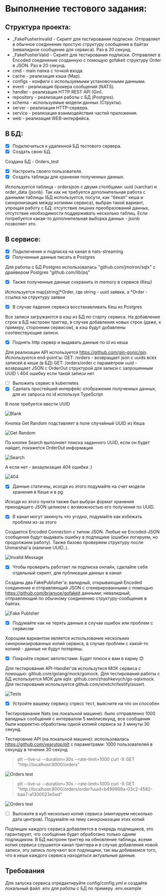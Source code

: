 # Выполнение тестового задания:

## Cтруктура проекта:

- _FakePusherInvalid - Скрипт для тестирования подписки. Отправляет в обычное соединение простую структуру сообщения в байтах (невалидное сообщение для сервиса). Раз в 20 секунд.
- _FakePusherValid - Скрипт для тестирования подписки. Отправляет в Encoded соединение созданную с помощую gofakeit структуру Order в JSON. Раз в 20 секунд.
- cmd - main папка с точкой входа.
- cache - реализация кэша (Map).
- configs - конфиги с используемыми установочными данными.
- event - реализация брокера сообщений (NATS).
- handler - реализация HTTP REST API (Gin).
- repository - реализация работы с БД (Postgres).
- schema - используемые модели данных (Структы).
- server - реализация HTTP-сервера.
- service - реализация взаимодействия частей приложения.
- web - реализация WEB-интерфейса.

## В БД:
- [x] Подключиться к удаленной БД тестового сервера.
- [x] Создать свою БД.

Создана БД - Orders_test

- [x] Настроить своего пользователя.
- [x] Создать таблицы для хранения полученных данных.

Используется таблица - ordersjson с двумя столбцами: uuid (varchar) и order_data (jsonb).
Так как не требуется дополнительная работа с данными таблицы (БД используется, посути, как "бекап" кеша и синхронизация между копиями сервиса), выбран такой вариант, упрощая работу с БД: отсутствие лишних преобразований данных, отсутствие необходимости поддерживать несколько таблиц. Если потребуется какая-то дополнительная выборка данных - jsonb позволяет это.

## В сервисе:

- [x] Подключение и подписка на канал в nats-streaming
- [x] Полученные данные писать в Postgres

Для работы с БД Postgres использовалась "github.com/jmoiron/sqlx" с драйвером Postgres "github.com/lib/pq"

- [x] Также полученные данные сохранить in memory в сервисе (Кеш) 

Используется map[string]*Order, где string - uuid заявки, а *Order - ссылка на структуру заявки

- [X] В случае падения сервиса восстанавливать Кеш из Postgres
  
Все записи загружаются в кэш из БД по старту сервиса. На добавление строк в БД настроен триггер, в случае добавления новых строк (даже, к примеру, сторонним сервисом), в кэш будут добавлены соотвествующие записи.

- [X] Поднять http сервер и выдавать данные по id из кеша

Для реализации API используется https://github.com/gin-gonic/gin.
Используются end-point'ы:
GET: /orders - возвращает json c uuids всеx записей в кеше (в БД)
GET: /orders/order с параметром uuid - возвращает JSON с OrderOut структурой для записи с запрошенным UUID \ 404 ошибку если такой записи нет

- [ ] Выложить сервис в kubernetes
- [X] Сделать простейший интерфейс отображения полученных данных, для их запроса по id используя TypeScript

В поле требуется ввести UUID

![Blank](__ImagesReadme/Interface_Blank.png)

Кнопка Get Random подставляет в поле случайный UUID из Кеша

![Get Random](__ImagesReadme/Interface_GetRandom.png)

По кнопке Search выполняет поиска заданного UUID, если он будет найдет, покажется OrderOut информация

![Search](__ImagesReadme/Intefrace_Search.png)

А если нет - визаулизация 404 ошибки :)

![404](__ImagesReadme/Interface_404.png)

- [X] Данные статичны, исходя из этого подумайте на счет модели хранения в Кеше и в pg

Исходя из этого пункта также был выбран формат хранения приходящего JSON целиком с возможностью его получения по UUID. 

- [X] В канал могут закинуть что угодно, подумайте как избежать проблем из-за этого

Создается Encoded Сonnection с типом JSON. Любые не Encoded-JSON сообщения будут выдавать ошибку в подпищике (ошибки логируем, но продолжаем работу). Также базово проверяем структуру после Unmarshal'a (наличие UUID..).

![Invalid Message](__ImagesReadme/Invalid_Data.png)

- [X] Чтобы проверить работает ли подписка онлайн, сделайте себе отдельный скрипт, для публикации данных в канал

Созданы два FakePublisher'а: валидный, открывающий Encoded соединение и отправляющий JSON
с сгенерированными с помощью https://github.com/brianvoe/gofakeit данными; невалидный, отправляющий по обычному соединению структуру-сообщение в байтах.


![Fake Publsher](__ImagesReadme/Fake_Publish.png)

- [X] Подумайте как не терять данные в случае ошибок или проблем с сервисом

Хорошим вариантом является использование нескольких синхронизированных копий сервиса, в случае проблем с какой-то копией - данные не будут потеряны.

- [X] Покройте сервис автотестами. Будет плюси к вам в карму 😊

Для тестирования API-Handler'ов использутеся МОК сервиса с помощью: github.com/golang/mock/gomock. Для тестирования работы с БД используется МОК для sqlx: github.com/zhashkevych/go-sqlxmock. Для тестирования используется github.com/stretchr/testify/assert.

![Tests](__ImagesReadme/tests.png)

- [X] Устройте вашему сервису стресс тест, выясните на что он способен

Тестированание Nats (на локальной машине): было отправленно 1000 валидных сообщений с интервалом 5 миллисекунд, 
все сообщения были корректно обработаны одной копией сервиса за 3 минуты 30 секунд.

Тестировние API (на локальной машине): использовалась https://github.com/vearutop/plt с параметрами: 1000 пользователей в секунду в течении 30 секунд

> plt --live-ui --duration=30s --rate-limit=1000 curl -X GET "http://localhost:8000/orders"

![Orders test](__ImagesReadme/orders_test.png)

> plt --live-ui --duration=30s --rate-limit=1000 curl -X GET "http://localhost:8000/orders/order?uuid=b499969a-03c2-4582-baa7-a1300023e5ed"

![Orders test](__ImagesReadme/order_test.png)

- [ ] Выложите в куб несколько копий сервиса (имитируем несколько дата центров). Подумайте на тему синхронизации этих копий

Подпищик каждого сервиса добавляется в очередь подпищиков, это гарантирует, что сообщение будет обработано только одним подпищиком.
В БД настроен триггер на обновление таблицы, всеми копия сервиса слушается канал триггера и в случае добавления новой записи, эту запись получают все подпищики, так мы добиваемся того, что в кеше каждого сервиса находяться актуальные данные.

## Требования

Для запуска сервиса отредактируйте config/config.yml и создайте локальный файл .env для работы с БД по примеру .env.example 
